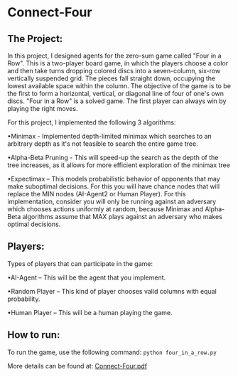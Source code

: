 # Connect-Four

## The Project:

In this project, I designed agents for the zero-sum game called "Four in a Row". This is a two-player board game, in which the players choose a color and then take turns dropping colored discs into a seven-column, six-row vertically suspended grid. The pieces fall straight down, occupying the lowest available space within the column. The objective of the game is to be the first to form a horizontal, vertical, or diagonal line of four of one's own discs. "Four in a Row" is a solved game. The first player can always win by playing the right moves. 

For this project, I implemented the following 3 algorithms:

•Minimax - Implemented depth-limited minimax which searches to an arbitrary depth as it's not feasible to search the entire game tree.

•Alpha-Beta Pruning - This will speed-up the search as the depth of the tree increases, as it allows for more efficient exploration of the minimax tree

•Expectimax – This models probabilistic behavior of opponents that may make suboptimal decisions. For this you will have chance nodes that will replace the MIN nodes (AI-Agent2 or Human Player). For this implementation, consider you will only be running against an adversary which chooses actions uniformly at random, because Minimax and Alpha-Beta algorithms assume that MAX plays against an adversary who makes optimal decisions.

## Players:
Types of players that can participate in the game:

•AI-Agent – This will be the agent that you implement.

•Random Player – This kind of player chooses valid columns with equal probability.

•Human Player – This will be a human playing the game.

## How to run:

To run the game, use the following command: `python four_in_a_row.py`

More details can be found at: [Connect-Four.pdf](https://github.com/razaviah/Connect-Four/files/9135404/Project2.pdf)
